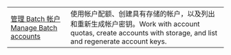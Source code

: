 |  |  |
|---------|---------|
| <span data-ttu-id="ae4cd-101">[管理 Batch 帐户][1]</span><span class="sxs-lookup"><span data-stu-id="ae4cd-101">[Manage Batch accounts][1]</span></span> | <span data-ttu-id="ae4cd-102">使用帐户配额、创建具有存储的帐户，以及列出和重新生成帐户密钥。</span><span class="sxs-lookup"><span data-stu-id="ae4cd-102">Work with account quotas, create accounts with storage, and list and regenerate account keys.</span></span> |

[1]: https://azure.microsoft.com/resources/samples/batch-java-manage-batch-accounts/